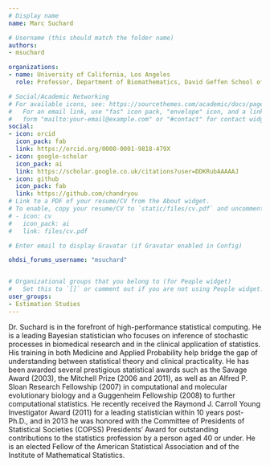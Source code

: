 ```yaml
---
# Display name
name: Marc Suchard

# Username (this should match the folder name)
authors:
- msuchard

organizations:
- name: University of California, Los Angeles
  role: Professor, Department of Biomathematics, David Geffen School of Medicine

# Social/Academic Networking
# For available icons, see: https://sourcethemes.com/academic/docs/page-builder/#icons
#   For an email link, use "fas" icon pack, "envelope" icon, and a link in the
#   form "mailto:your-email@example.com" or "#contact" for contact widget.
social:
- icon: orcid
  icon_pack: fab
  link: https://orcid.org/0000-0001-9818-479X
- icon: google-scholar
  icon_pack: ai
  link: https://scholar.google.co.uk/citations?user=DDKRubAAAAAJ
- icon: github
  icon_pack: fab
  link: https://github.com/chandryou
# Link to a PDF of your resume/CV from the About widget.
# To enable, copy your resume/CV to `static/files/cv.pdf` and uncomment the lines below.
# - icon: cv
#   icon_pack: ai
#   link: files/cv.pdf

# Enter email to display Gravatar (if Gravatar enabled in Config)

ohdsi_forums_username: "msuchard"


# Organizational groups that you belong to (for People widget)
#   Set this to `[]` or comment out if you are not using People widget.
user_groups:
- Estimation Studies
---
```

Dr. Suchard is in the forefront of high-performance statistical computing. He is a leading Bayesian statistician who focuses on inference of stochastic processes in biomedical research and in the clinical application of statistics. His training in both Medicine and Applied Probability help bridge the gap of understanding between statistical theory and clinical practicality. He has been awarded several prestigious statistical awards such as the Savage Award (2003), the Mitchell Prize (2006 and 2011), as well as an Alfred P. Sloan Research Fellowship (2007) in computational and molecular evolutionary biology and a Guggenheim Fellowship (2008) to further computational statistics. He recently received the Raymond J. Carroll Young Investigator Award (2011) for a leading statistician within 10 years post-Ph.D., and in 2013 he was honored with the Committee of Presidents of Statistical Societies (COPSS) Presidents’ Award for outstanding contributions to the statistics profession by a person aged 40 or under. He is an elected Fellow of the American Statistical Association and of the Institute of Mathematical Statistics.
